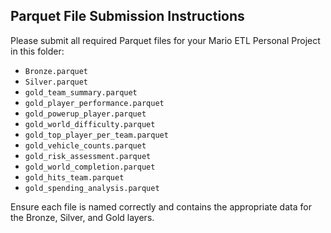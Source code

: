 ## Parquet File Submission Instructions

Please submit all required Parquet files for your Mario ETL Personal Project in this folder:

- `Bronze.parquet`
- `Silver.parquet`
- `gold_team_summary.parquet`
- `gold_player_performance.parquet`
- `gold_powerup_player.parquet`
- `gold_world_difficulty.parquet`
- `gold_top_player_per_team.parquet`
- `gold_vehicle_counts.parquet`
- `gold_risk_assessment.parquet`
- `gold_world_completion.parquet`
- `gold_hits_team.parquet`
- `gold_spending_analysis.parquet`

Ensure each file is named correctly and contains the appropriate data for the Bronze, Silver, and Gold layers.